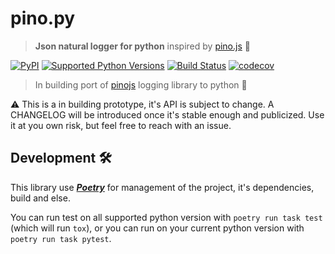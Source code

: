 pino.py
=======

> **Json natural logger for python** inspired by [pino.js](https://github.com/pinojs/pino) :evergreen_tree:

[![PyPI](https://img.shields.io/pypi/v/pino.svg)](https://pypi.org/project/pino/)
[![Supported Python Versions](https://img.shields.io/pypi/pyversions/pino.svg)](https://pypi.python.org/pypi/pino)
[![Build Status](https://travis-ci.com/CoorpAcademy/pino.py.svg?branch=master)](https://travis-ci.com/CoorpAcademy/pino.py)
[![codecov](https://codecov.io/gh/CoorpAcademy/pino.py/branch/master/graph/badge.svg)](https://codecov.io/gh/CoorpAcademy/pino.py)

> In building port of [pinojs](https://github.com/pinojs/pino) logging library to python :snake:

:warning: This is a in building prototype, it's API is subject to change.
A CHANGELOG will be introduced once it's stable enough and publicized.
Use it at you own risk, but feel free to reach with an issue.


## Development :hammer_and_wrench:

This library use [***Poetry***](https://python-poetry.org/) for management of the project, it's dependencies, build and else.

You can run test on all supported python version with `poetry run task test` (which will run `tox`),
or you can run on your current python version with `poetry run task pytest`.

